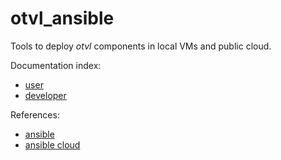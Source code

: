 # otvl_ansible
Tools to deploy *otvl* components in local VMs and public cloud.

Documentation index:

- [user](user.md)
- [developer](developer.md)

References:

- [ansible](https://docs.ansible.com/ansible/latest/index.html)
- [ansible cloud](https://docs.ansible.com/ansible/latest/modules/list_of_cloud_modules.html)